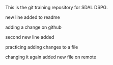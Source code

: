 This is the git training repository for SDAL DSPG.

new line added to readme

adding a change on github

second new line added

practicing adding changes to a file

changing it again
added new file on remote
